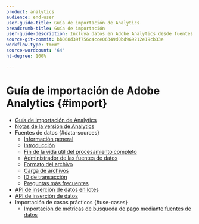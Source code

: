 ```yaml
---
product: analytics
audience: end-user
user-guide-title: Guía de importación de Analytics
breadcrumb-title: Guía de importación
user-guide-description: Incluya datos en Adobe Analytics desde fuentes externas, ya sea de forma masiva o en tiempo real.
source-git-commit: bb068d39f756c4cce06349d0bd969212e19cb33e
workflow-type: tm+mt
source-wordcount: '64'
ht-degree: 100%

---
```



# Guía de importación de Adobe Analytics {#import}

+ [Guía de importación de Analytics](home.md)
+ [Notas de la versión de Analytics](https://experienceleague.adobe.com/es/docs/analytics/release-notes/latest)
+ Fuentes de datos {#data-sources}
   + [Información general](data-sources/overview.md)
   + [Introducción](data-sources/getting-started.md)
   + [Fin de la vida útil del procesamiento completo](data-sources/full-processing-eol.md)
   + [Administrador de las fuentes de datos](data-sources/manage.md)
   + [Formato del archivo](data-sources/file-format.md)
   + [Carga de archivos](data-sources/file-upload.md)
   + [ID de transacción](data-sources/transactionid.md)
   + [Preguntas más frecuentes](data-sources/faq.md)
+ [API de inserción de datos en lotes](bulk-data-insertion-api/bulk-data-insert.md)
+ [API de inserción de datos](c-data-insertion-api/c-data-insertion-api.md)
+ Importación de casos prácticos {#use-cases}
   + [Importación de métricas de búsqueda de pago mediante fuentes de datos](use-cases/paid-search-metrics.md)
